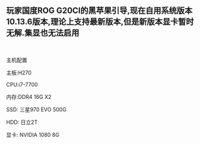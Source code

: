 <h2>玩家国度ROG G20CI的黑苹果引导,现在自用系统版本10.13.6版本,理论上支持最新版本,但是新版本显卡暂时无解.集显也无法启用</h2>
<p>&nbsp;</p>
<p>主机配置</p>
<p>主板:H270</p>
<p>CPU:i7-7700</p>
<p>内存:DDR4 16G X2</p>
<p>SSD: 三星970 EVO 500G</p>
<p>HDD: 日立2T</p>
<p>显卡: NVIDIA 1080 8G</p>
